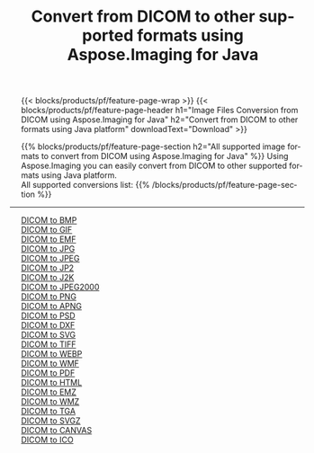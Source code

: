 ﻿---
title: Convert from DICOM to other supported formats using Aspose.Imaging for Java 
weight: 3920
url: /java/conversion/from/dicom 
lang: en
langdirlevel: 2
locales: zh-hans,ja,it,ru,de,es,fr,nl,id,lt,pl,pt,vi,tr,ko,zh-hant,ar,hi,th,sv,cs,uk,he
description: Using Aspose.Imaging you can easily convert from DICOM to other formats using Java platform
---

{{< blocks/products/pf/feature-page-wrap >}}
{{< blocks/products/pf/feature-page-header h1="Image Files Conversion from DICOM using Aspose.Imaging for Java" h2="Convert from DICOM to other formats using Java platform" downloadText="Download" >}}


{{% blocks/products/pf/feature-page-section  h2="All supported image formats to convert from DICOM using Aspose.Imaging for Java" %}}
Using Aspose.Imaging you can easily convert from DICOM to other supported formats using Java platform.
<br/>
All supported conversions list:
{{% /blocks/products/pf/feature-page-section %}}
<div class="container-fluid productfamilypage bg-gray">
    <div class="convertypes bg-gray agp-content section">
        <div class="container">
		<hr style="margin-left:-20px;"/>
		<div class="row other-converters">
		    <div class='col-md-2 other-converter remove-lp remove-rp'><a href="/imaging/java/conversion/dicom-to-bmp" >DICOM to BMP</a></div><div class='col-md-2 other-converter remove-lp remove-rp'><a href="/imaging/java/conversion/dicom-to-gif" >DICOM to GIF</a></div><div class='col-md-2 other-converter remove-lp remove-rp'><a href="/imaging/java/conversion/dicom-to-emf" >DICOM to EMF</a></div><div class='col-md-2 other-converter remove-lp remove-rp'><a href="/imaging/java/conversion/dicom-to-jpg" >DICOM to JPG</a></div><div class='col-md-2 other-converter remove-lp remove-rp'><a href="/imaging/java/conversion/dicom-to-jpeg" >DICOM to JPEG</a></div><div class='col-md-2 other-converter remove-lp remove-rp'><a href="/imaging/java/conversion/dicom-to-jp2" >DICOM to JP2</a></div><div class='col-md-2 other-converter remove-lp remove-rp'><a href="/imaging/java/conversion/dicom-to-j2k" >DICOM to J2K</a></div><div class='col-md-2 other-converter remove-lp remove-rp'><a href="/imaging/java/conversion/dicom-to-jpeg2000" >DICOM to JPEG2000</a></div><div class='col-md-2 other-converter remove-lp remove-rp'><a href="/imaging/java/conversion/dicom-to-png" >DICOM to PNG</a></div><div class='col-md-2 other-converter remove-lp remove-rp'><a href="/imaging/java/conversion/dicom-to-apng" >DICOM to APNG</a></div><div class='col-md-2 other-converter remove-lp remove-rp'><a href="/imaging/java/conversion/dicom-to-psd" >DICOM to PSD</a></div><div class='col-md-2 other-converter remove-lp remove-rp'><a href="/imaging/java/conversion/dicom-to-dxf" >DICOM to DXF</a></div><div class='col-md-2 other-converter remove-lp remove-rp'><a href="/imaging/java/conversion/dicom-to-svg" >DICOM to SVG</a></div><div class='col-md-2 other-converter remove-lp remove-rp'><a href="/imaging/java/conversion/dicom-to-tiff" >DICOM to TIFF</a></div><div class='col-md-2 other-converter remove-lp remove-rp'><a href="/imaging/java/conversion/dicom-to-webp" >DICOM to WEBP</a></div><div class='col-md-2 other-converter remove-lp remove-rp'><a href="/imaging/java/conversion/dicom-to-wmf" >DICOM to WMF</a></div><div class='col-md-2 other-converter remove-lp remove-rp'><a href="/imaging/java/conversion/dicom-to-pdf" >DICOM to PDF</a></div><div class='col-md-2 other-converter remove-lp remove-rp'><a href="/imaging/java/conversion/dicom-to-html" >DICOM to HTML</a></div><div class='col-md-2 other-converter remove-lp remove-rp'><a href="/imaging/java/conversion/dicom-to-emz" >DICOM to EMZ</a></div><div class='col-md-2 other-converter remove-lp remove-rp'><a href="/imaging/java/conversion/dicom-to-wmz" >DICOM to WMZ</a></div><div class='col-md-2 other-converter remove-lp remove-rp'><a href="/imaging/java/conversion/dicom-to-tga" >DICOM to TGA</a></div><div class='col-md-2 other-converter remove-lp remove-rp'><a href="/imaging/java/conversion/dicom-to-svgz" >DICOM to SVGZ</a></div><div class='col-md-2 other-converter remove-lp remove-rp'><a href="/imaging/java/conversion/dicom-to-canvas" >DICOM to CANVAS</a></div><div class='col-md-2 other-converter remove-lp remove-rp'><a href="/imaging/java/conversion/dicom-to-ico" >DICOM to ICO</a></div>
                </div>
        </div>
    </div>
</div>
<br/>

